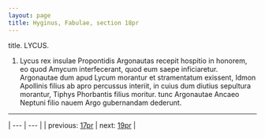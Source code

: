 ```yaml
---
layout: page
title: Hyginus, Fabulae, section 18pr
---
```


title. LYCUS.



1. Lycus rex insulae Propontidis Argonautas recepit hospitio in honorem, eo quod Amycum interfecerant, quod eum saepe inficiaretur. Argonautae dum apud Lycum morantur et stramentatum exissent, Idmon Apollinis filius ab apro percussus interiit, in cuius dum diutius sepultura morantur, Tiphys Phorbantis filius moritur. tunc Argonautae Ancaeo Neptuni filio nauem Argo gubernandam dederunt.



---

| --- | --- |
| previous: [17pr](../17pr/) | next: [19pr](../19pr/) |